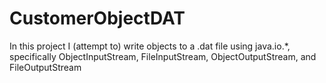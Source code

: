 # CustomerObjectDAT
In this project I (attempt to) write objects to a .dat file using java.io.*, specifically ObjectInputStream, FileInputStream, ObjectOutputStream, and FileOutputStream
